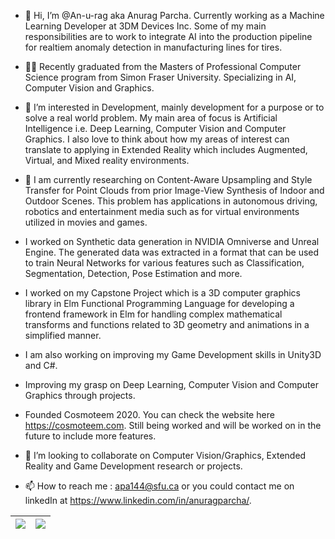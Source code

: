 - 👋 Hi, I’m @An-u-rag aka Anurag Parcha. Currently working as a Machine Learning Developer at 3DM Devices Inc. Some of my main responsibilities are to work to integrate AI into the production pipeline for realtiem anomaly detection in manufacturing lines for tires.

- 👨‍🎓 Recently graduated from the Masters of Professional Computer Science program from Simon Fraser University. Specializing in AI, Computer Vision and Graphics.

- 👀 I’m interested in Development, mainly development for a purpose or to solve a real world problem. My main area of focus is Artificial Intelligence i.e. Deep Learning, Computer Vision and Computer Graphics. I also love to think about how my areas of interest can translate to applying in Extended Reality which includes Augmented, Virtual, and Mixed reality environments. 
      
- 🌱 I am currently researching on Content-Aware Upsampling and Style Transfer for Point Clouds from prior Image-View Synthesis of Indoor and Outdoor Scenes. This problem has applications in autonomous driving, robotics and entertainment media such as for virtual environments utilized in movies and games.
- I worked on Synthetic data generation in NVIDIA Omniverse and Unreal Engine. The generated data was extracted in a format that can be used to train Neural Networks for various features such as Classification, Segmentation, Detection, Pose Estimation and more. 
- I worked on my Capstone Project which is a 3D computer graphics library in Elm Functional Programming Language for developing a frontend framework in Elm for handling complex mathematical transforms and functions related to 3D geometry and animations in a simplified manner. 
- I am also working on improving my Game Development skills in Unity3D and C#. 
- Improving my grasp on Deep Learning, Computer Vision and Computer Graphics through projects.

- Founded Cosmoteem 2020. You can check the website here https://cosmoteem.com. Still being worked and will be worked on in the future to include more features. 

- 💞️ I’m looking to collaborate on Computer Vision/Graphics, Extended Reality and Game Development research or projects.

- 📫 How to reach me : apa144@sfu.ca or you could contact me on linkedIn at https://www.linkedin.com/in/anuragparcha/.


<!---
An-u-rag/An-u-rag is a ✨ special ✨ repository because its `README.md` (this file) appears on your GitHub profile.
You can click the Preview link to take a look at your changes.
--->



| <a href="https://github.com/An-u-rag/github-readme-stats"><img align="center" src="https://github-readme-stats.vercel.app/api?username=An-u-rag&show_icons=true&theme=tokyonight&title_color=0E727E&icon_color=0E727E&hide_border=true" /></a> | <a href="https://github.com/An-u-rag/github-readme-stats"><img align="center" src="https://github-readme-stats.vercel.app/api/top-langs/?username=An-u-rag&exclude_repo=fps-shooter-game,3d-roller-game&langs_count=6&hide=jupyter%20notebook,GLSL,ShaderLab,shell,astro,HTML,CSS&layout=compact&hide_border=true" /></a> |
| ------------- | ------------- |

